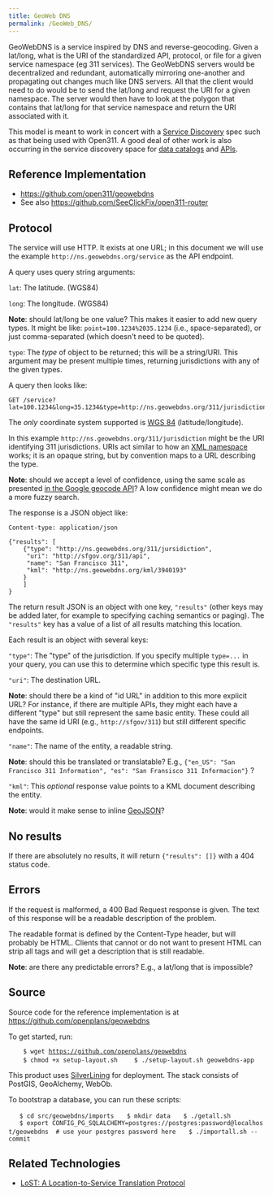 ```yaml
---
title: GeoWeb DNS
permalink: /GeoWeb_DNS/
---
```


GeoWebDNS is a service inspired by DNS and reverse-geocoding. Given a lat/long, what is the URI of the standardized API, protocol, or file for a given service namespace (eg 311 services). The GeoWebDNS servers would be decentralized and redundant, automatically mirroring one-another and propagating out changes much like DNS servers. All that the client would need to do would be to send the lat/long and request the URI for a given namespace. The server would then have to look at the polygon that contains that lat/long for that service namespace and return the URI associated with it.

This model is meant to work in concert with a [Service Discovery](/Service_Discovery "wikilink") spec such as that being used with Open311. A good deal of other work is also occurring in the service discovery space for [data catalogs](http://spec.datacatalogs.org/) and [APIs](http://www.apievangelist.com/2013/02/02/one-api-discovery-definition-to-rule-them-all/).

Reference Implementation
------------------------

-   <https://github.com/open311/geowebdns>
-   See also <https://github.com/SeeClickFix/open311-router>

Protocol
--------

The service will use HTTP. It exists at one URL; in this document we will use the example `http://ns.geowebdns.org/service` as the API endpoint.

A query uses query string arguments:

`lat`: The latitude. (WGS84)

`long`: The longitude. (WGS84)

**Note**: should lat/long be one value? This makes it easier to add new query types. It might be like: `point=100.1234%2035.1234` (i.e., space-separated), or just comma-separated (which doesn't need to be quoted).

`type`: The *type* of object to be returned; this will be a string/URI. This argument may be present multiple times, returning jurisdictions with any of the given types.

A query then looks like:

    GET /service?lat=100.1234&long=35.1234&type=http://ns.geowebdns.org/311/jurisdiction

The *only* coordinate system supported is [WGS 84](http://en.wikipedia.org/wiki/WGS84) (latitude/longitude).

In this example `http://ns.geowebdns.org/311/jurisdiction` might be the URI identifying 311 jurisdictions. URIs act similar to how an [XML namespace](http://en.wikipedia.org/wiki/Xmlns) works; it is an opaque string, but by convention maps to a URL describing the type.

**Note**: should we accept a level of confidence, using the same scale as presented [in the Google geocode API](http://code.google.com/apis/maps/documentation/geocoding/#GeocodingAccuracy)? A low confidence might mean we do a more fuzzy search.

The response is a JSON object like:

    Content-type: application/json

    {"results": [
        {"type": "http://ns.geowebdns.org/311/jursidiction",
         "uri": "http://sfgov.org/311/api",
         "name": "San Francisco 311",
         "kml": "http://ns.geowebdns.org/kml/3940193"
        }
        ]
    }

The return result JSON is an object with one key, `"results"` (other keys may be added later, for example to specifying caching semantics or paging). The `"results"` key has a value of a list of all results matching this location.

Each result is an object with several keys:

`"type"`: The "type" of the jurisdiction. If you specify multiple `type=...` in your query, you can use this to determine which specific type this result is.

`"uri"`: The destination URL.

**Note**: should there be a kind of "id URL" in addition to this more explicit URL? For instance, if there are multiple APIs, they might each have a different "type" but still represent the same basic entity. These could all have the same id URI (e.g., `http://sfgov/311`) but still different specific endpoints.

`"name"`: The name of the entity, a readable string.

**Note**: should this be translated or translatable? E.g., `{"en_US": "San Francisco 311 Information", "es": "San Fransisco 311 Informacion"}` ?

`"kml"`: This *optional* response value points to a KML document describing the entity.

**Note**: would it make sense to inline [GeoJSON](http://geojson.org/)?

No results
----------

If there are absolutely no results, it will return `{"results": []}` with a 404 status code.

Errors
------

If the request is malformed, a 400 Bad Request response is given. The text of this response will be a readable description of the problem.

The readable format is defined by the Content-Type header, but will probably be HTML. Clients that cannot or do not want to present HTML can strip all tags and will get a description that is still readable.

**Note**: are there any predictable errors? E.g., a lat/long that is impossible?

Source
------

Source code for the reference implementation is at <https://github.com/openplans/geowebdns>

To get started, run:

`    $ wget `[`https://github.com/openplans/geowebdns`](https://github.com/openplans/geowebdns)
`    $ chmod +x setup-layout.sh`
`    $ ./setup-layout.sh geowebdns-app`

This product uses [SilverLining](http://cloudsilverlining.org/) for deployment. The stack consists of PostGIS, GeoAlchemy, WebOb.

To bootstrap a database, you can run these scripts:

`   $ cd src/geowebdns/imports`
`   $ mkdir data`
`   $ ./getall.sh`
`   $ export CONFIG_PG_SQLALCHEMY=postgres://postgres:password@localhost/geowebdns  # use your postgres password here`
`   $ ./importall.sh --commit`

Related Technologies
--------------------

-   [LoST: A Location-to-Service Translation Protocol](http://tools.ietf.org/html/rfc5222)
